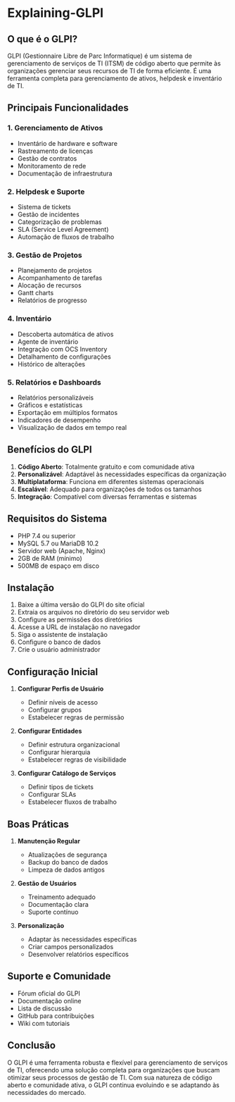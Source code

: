 # Explaining-GLPI

## O que é o GLPI?

GLPI (Gestionnaire Libre de Parc Informatique) é um sistema de gerenciamento de serviços de TI (ITSM) de código aberto que permite às organizações gerenciar seus recursos de TI de forma eficiente. É uma ferramenta completa para gerenciamento de ativos, helpdesk e inventário de TI.

## Principais Funcionalidades

### 1. Gerenciamento de Ativos
- Inventário de hardware e software
- Rastreamento de licenças
- Gestão de contratos
- Monitoramento de rede
- Documentação de infraestrutura

### 2. Helpdesk e Suporte
- Sistema de tickets
- Gestão de incidentes
- Categorização de problemas
- SLA (Service Level Agreement)
- Automação de fluxos de trabalho

### 3. Gestão de Projetos
- Planejamento de projetos
- Acompanhamento de tarefas
- Alocação de recursos
- Gantt charts
- Relatórios de progresso

### 4. Inventário
- Descoberta automática de ativos
- Agente de inventário
- Integração com OCS Inventory
- Detalhamento de configurações
- Histórico de alterações

### 5. Relatórios e Dashboards
- Relatórios personalizáveis
- Gráficos e estatísticas
- Exportação em múltiplos formatos
- Indicadores de desempenho
- Visualização de dados em tempo real

## Benefícios do GLPI

1. **Código Aberto**: Totalmente gratuito e com comunidade ativa
2. **Personalizável**: Adaptável às necessidades específicas da organização
3. **Multiplataforma**: Funciona em diferentes sistemas operacionais
4. **Escalável**: Adequado para organizações de todos os tamanhos
5. **Integração**: Compatível com diversas ferramentas e sistemas

## Requisitos do Sistema

- PHP 7.4 ou superior
- MySQL 5.7 ou MariaDB 10.2
- Servidor web (Apache, Nginx)
- 2GB de RAM (mínimo)
- 500MB de espaço em disco

## Instalação

1. Baixe a última versão do GLPI do site oficial
2. Extraia os arquivos no diretório do seu servidor web
3. Configure as permissões dos diretórios
4. Acesse a URL de instalação no navegador
5. Siga o assistente de instalação
6. Configure o banco de dados
7. Crie o usuário administrador

## Configuração Inicial

1. **Configurar Perfis de Usuário**
   - Definir níveis de acesso
   - Configurar grupos
   - Estabelecer regras de permissão

2. **Configurar Entidades**
   - Definir estrutura organizacional
   - Configurar hierarquia
   - Estabelecer regras de visibilidade

3. **Configurar Catálogo de Serviços**
   - Definir tipos de tickets
   - Configurar SLAs
   - Estabelecer fluxos de trabalho

## Boas Práticas

1. **Manutenção Regular**
   - Atualizações de segurança
   - Backup do banco de dados
   - Limpeza de dados antigos

2. **Gestão de Usuários**
   - Treinamento adequado
   - Documentação clara
   - Suporte contínuo

3. **Personalização**
   - Adaptar às necessidades específicas
   - Criar campos personalizados
   - Desenvolver relatórios específicos

## Suporte e Comunidade

- Fórum oficial do GLPI
- Documentação online
- Lista de discussão
- GitHub para contribuições
- Wiki com tutoriais

## Conclusão

O GLPI é uma ferramenta robusta e flexível para gerenciamento de serviços de TI, oferecendo uma solução completa para organizações que buscam otimizar seus processos de gestão de TI. Com sua natureza de código aberto e comunidade ativa, o GLPI continua evoluindo e se adaptando às necessidades do mercado.